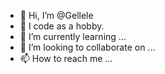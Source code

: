 - 👋 Hi, I’m @Gellele
- 👀 I code as a hobby.
- 🌱 I’m currently learning ...
- 💞️ I’m looking to collaborate on ...
- 📫 How to reach me ...

<!---
Gellele/Gellele is a ✨ special ✨ repository because its `README.md` (this file) appears on your GitHub profile.
You can click the Preview link to take a look at your changes.
--->
